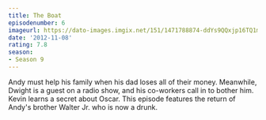 ```yaml
---
title: The Boat
episodenumber: 6
imageurl: https://dato-images.imgix.net/151/1471788874-ddYs9QQxjp16TQ1mTZ0a1LQiWgv.jpg?ixlib=rb-1.1.0&ch=DPR%2CWidth&auto=compress%2Cformat
date: '2012-11-08'
rating: 7.8
season:
- Season 9
---
```


Andy must help his family when his dad loses all of their money. Meanwhile, Dwight is a guest on a radio show, and his co-workers call in to bother him. Kevin learns a secret about Oscar. This episode features the return of Andy's brother Walter Jr. who is now a drunk. 